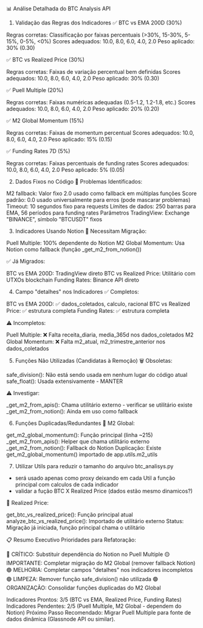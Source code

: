 📊 Análise Detalhada do BTC Analysis API
1. Validação das Regras dos Indicadores
✅ BTC vs EMA 200D (30%)

Regras corretas: Classificação por faixas percentuais (>30%, 15-30%, 5-15%, 0-5%, <0%)
Scores adequados: 10.0, 8.0, 6.0, 4.0, 2.0
Peso aplicado: 30% (0.30)

✅ BTC vs Realized Price (30%)

Regras corretas: Faixas de variação percentual bem definidas
Scores adequados: 10.0, 8.0, 6.0, 4.0, 2.0
Peso aplicado: 30% (0.30)

✅ Puell Multiple (20%)

Regras corretas: Faixas numéricas adequadas (0.5-1.2, 1.2-1.8, etc.)
Scores adequados: 10.0, 8.0, 6.0, 4.0, 2.0
Peso aplicado: 20% (0.20)

✅ M2 Global Momentum (15%)

Regras corretas: Faixas de momentum percentual
Scores adequados: 10.0, 8.0, 6.0, 4.0, 2.0
Peso aplicado: 15% (0.15)

✅ Funding Rates 7D (5%)

Regras corretas: Faixas percentuais de funding rates
Scores adequados: 10.0, 8.0, 6.0, 4.0, 2.0
Peso aplicado: 5% (0.05)

2. Dados Fixos no Código
🚨 Problemas Identificados:

M2 fallback: Valor fixo 2.0 usado como fallback em múltiplas funções
Score padrão: 0.0 usado universalmente para erros (pode mascarar problemas)
Timeout: 10 segundos fixo para requests
Límites de dados: 250 barras para EMA, 56 períodos para funding rates
Parâmetros TradingView: Exchange "BINANCE", símbolo "BTCUSDT" fixos

3. Indicadores Usando Notion
🔄 Necessitam Migração:

Puell Multiple: 100% dependente do Notion
M2 Global Momentum: Usa Notion como fallback (função _get_m2_from_notion())

✅ Já Migrados:

BTC vs EMA 200D: TradingView direto
BTC vs Realized Price: Utilitário com UTXOs blockchain
Funding Rates: Binance API direto

4. Campo "detalhes" nos Indicadores
✅ Completos:

BTC vs EMA 200D: ✅ dados_coletados, calculo, racional
BTC vs Realized Price: ✅ estrutura completa
Funding Rates: ✅ estrutura completa

⚠️ Incompletos:

Puell Multiple: ❌ Falta receita_diaria, media_365d nos dados_coletados
M2 Global Momentum: ❌ Falta m2_atual, m2_trimestre_anterior nos dados_coletados

5. Funções Não Utilizadas (Candidatas à Remoção)
🗑️ Obsoletas:

safe_division(): Não está sendo usada em nenhum lugar do código atual
safe_float(): Usada extensivamente - MANTER

⚠️ Investigar:

_get_m2_from_apis(): Chama utilitário externo - verificar se utilitário existe
_get_m2_from_notion(): Ainda em uso como fallback

6. Funções Duplicadas/Redundantes
🔄 M2 Global:

get_m2_global_momentum(): Função principal (linha ~215)
_get_m2_from_apis(): Helper que chama utilitário externo
_get_m2_from_notion(): Fallback do Notion
Duplicação: Existe get_m2_global_momentum() importado de app.utils.m2_utils

7. Utilizar Utils para reduzir o tamanho do arquivo btc_analisys.py
- será usado apenas como proxy deixando em cada Util a função principal com calculos de cada indicador
- validar a fução BTC X Realized Price (dados estão mesmo dinamicos?)


🔄 Realized Price:

get_btc_vs_realized_price(): Função principal atual
analyze_btc_vs_realized_price(): Importado de utilitário externo
Status: Migração já iniciada, função principal chama o utilitário

📋 Resumo Executivo
Prioridades para Refatoração:

🔴 CRÍTICO: Substituir dependência do Notion no Puell Multiple
🟡 IMPORTANTE: Completar migração do M2 Global (remover fallback Notion)
🟢 MELHORIA: Completar campos "detalhes" nos indicadores incompletos
🟢 LIMPEZA: Remover função safe_division() não utilizada
🟢 ORGANIZAÇÃO: Consolidar funções duplicadas do M2 Global

Indicadores Prontos: 3/5 (BTC vs EMA, Realized Price, Funding Rates)
Indicadores Pendentes: 2/5 (Puell Multiple, M2 Global - dependem do Notion)
Próximo Passo Recomendado: Migrar Puell Multiple para fonte de dados dinâmica (Glassnode API ou similar).